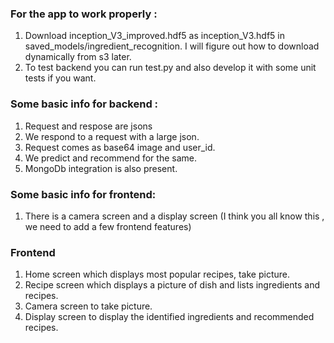 ### For the app to work properly :
1. Download inception_V3_improved.hdf5 as inception_V3.hdf5 in saved_models/ingredient_recognition. I will figure out how to download dynamically from s3 later.
2. To test backend you can run test.py and also develop it with some unit tests if you want.

### Some basic info for backend :
1. Request and respose are jsons
2. We respond to a request with a large json.
3. Request comes as base64 image and user_id.
4. We predict and recommend for the same.
5. MongoDb integration is also present.

### Some basic info for frontend:
1. There is a camera screen and a display screen (I think you all know this , we need to add a few frontend features)

### Frontend
1. Home screen which displays most popular recipes, take picture.
2. Recipe screen which displays a picture of dish and lists ingredients and recipes.
3. Camera screen to take picture.
4. Display screen to display the identified ingredients and recommended recipes.
